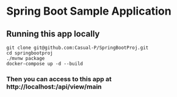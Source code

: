 # Spring Boot Sample Application
## Running this app locally
```docker
git clone git@github.com:Casual-P/SpringBootProj.git
cd springbootproj
./mvnw package
docker-compose up -d --build
```
### Then you can access to this app at http://localhost:/api/view/main


